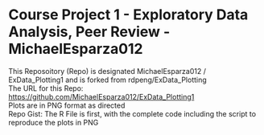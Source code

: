 # Course Project 1 - Exploratory Data Analysis, Peer Review - MichaelEsparza012  
This Reposoitory (Repo) is designated MichaelEsparza012 / ExData_Plotting1 and is forked from rdpeng/ExData_Plotting  
The URL for this Repo: https://github.com/MichaelEsparza012/ExData_Plotting1  
Plots are in PNG format as directed    
Repo Gist: The R File is first, with the complete code including the script to reproduce the plots in PNG  

